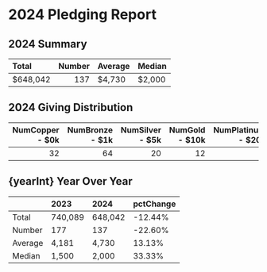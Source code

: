 # 2024 Pledging Report
## 2024 Summary
| Total    |   Number | Average   | Median   |
|:---------|---------:|:----------|:---------|
| $648,042 |      137 | $4,730    | $2,000   |

## 2024 Giving Distribution
|   NumCopper -   $0k |   NumBronze -   $1k |   NumSilver -   $5k |   NumGold   -   $10k |   NumPlatinum - $20k |
|--------------------:|--------------------:|--------------------:|---------------------:|---------------------:|
|                  32 |                  64 |                  20 |                   12 |                    9 |
## {yearInt} Year Over Year 
|         | 2023    | 2024    | pctChange   |
|:--------|:--------|:--------|:------------|
| Total   | 740,089 | 648,042 | -12.44%     |
| Number  | 177     | 137     | -22.60%     |
| Average | 4,181   | 4,730   | 13.13%      |
| Median  | 1,500   | 2,000   | 33.33%      |
